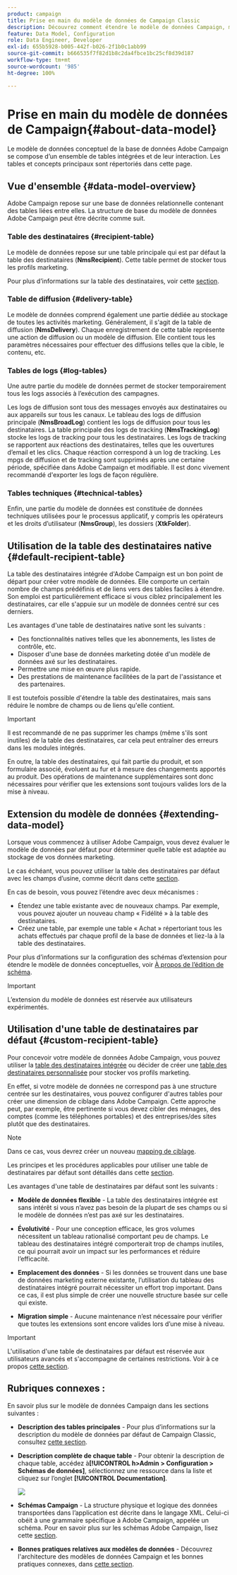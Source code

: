 ```yaml
---
product: campaign
title: Prise en main du modèle de données de Campaign Classic
description: Découvrez comment étendre le modèle de données Campaign, modifier des schémas, utiliser des API, et plus encore
feature: Data Model, Configuration
role: Data Engineer, Developer
exl-id: 655b5928-b005-442f-b026-2f1b0c1abb99
source-git-commit: b666535f7f82d1b8c2da4fbce1bc25cf8d39d187
workflow-type: tm+mt
source-wordcount: '985'
ht-degree: 100%

---
```


# Prise en main du modèle de données de Campaign{#about-data-model}

Le modèle de données conceptuel de la base de données Adobe Campaign se compose d’un ensemble de tables intégrées et de leur interaction. Les tables et concepts principaux sont répertoriés dans cette page.

## Vue d&#39;ensemble {#data-model-overview}

Adobe Campaign repose sur une base de données relationnelle contenant des tables liées entre elles. La structure de base du modèle de données Adobe Campaign peut être décrite comme suit.

### Table des destinataires {#recipient-table}

Le modèle de données repose sur une table principale qui est par défaut la table des destinataires (**NmsRecipient**). Cette table permet de stocker tous les profils marketing.

Pour plus d’informations sur la table des destinataires, voir cette [section](#default-recipient-table).

### Table de diffusion {#delivery-table}

Le modèle de données comprend également une partie dédiée au stockage de toutes les activités marketing. Généralement, il s&#39;agit de la table de diffusion (**NmsDelivery**). Chaque enregistrement de cette table représente une action de diffusion ou un modèle de diffusion. Elle contient tous les paramètres nécessaires pour effectuer des diffusions telles que la cible, le contenu, etc.

### Tables de logs {#log-tables}

Une autre partie du modèle de données permet de stocker temporairement tous les logs associés à l’exécution des campagnes.

Les logs de diffusion sont tous des messages envoyés aux destinataires ou aux appareils sur tous les canaux. Le tableau des logs de diffusion principale (**NmsBroadLog**) contient les logs de diffusion pour tous les destinataires.
La table principale des logs de tracking (**NmsTrackingLog**) stocke les logs de tracking pour tous les destinataires. Les logs de tracking se rapportent aux réactions des destinataires, telles que les ouvertures d’email et les clics. Chaque réaction correspond à un log de tracking.
Les mpgs de diffusion et de tracking sont supprimés après une certaine période, spécifiée dans Adobe Campaign et modifiable. Il est donc vivement recommandé d&#39;exporter les logs de façon régulière.

### Tables techniques {#technical-tables}

Enfin, une partie du modèle de données est constituée de données techniques utilisées pour le processus applicatif, y compris les opérateurs et les droits d’utilisateur (**NmsGroup**), les dossiers (**XtkFolder**).

## Utilisation de la table des destinataires native {#default-recipient-table}

La table des destinataires intégrée d&#39;Adobe Campaign est un bon point de départ pour créer votre modèle de données. Elle comporte un certain nombre de champs prédéfinis et de liens vers des tables faciles à étendre. Son emploi est particulièrement efficace si vous ciblez principalement les destinataires, car elle s&#39;appuie sur un modèle de données centré sur ces derniers.

Les avantages d&#39;une table de destinataires native sont les suivants :

* Des fonctionnalités natives telles que les abonnements, les listes de contrôle, etc.
* Disposer d&#39;une base de données marketing dotée d&#39;un modèle de données axé sur les destinataires.
* Permettre une mise en œuvre plus rapide.
* Des prestations de maintenance facilitées de la part de l&#39;assistance et des partenaires.

Il est toutefois possible d&#39;étendre la table des destinataires, mais sans réduire le nombre de champs ou de liens qu&#39;elle contient.

>[!IMPORTANT]
>
>Il est recommandé de ne pas supprimer les champs (même s&#39;ils sont inutiles) de la table des destinataires, car cela peut entraîner des erreurs dans les modules intégrés.

En outre, la table des destinataires, qui fait partie du produit, et son formulaire associé, évoluent au fur et à mesure des changements apportés au produit. Des opérations de maintenance supplémentaires sont donc nécessaires pour vérifier que les extensions sont toujours valides lors de la mise à niveau.

## Extension du modèle de données {#extending-data-model}

Lorsque vous commencez à utiliser Adobe Campaign, vous devez évaluer le modèle de données par défaut pour déterminer quelle table est adaptée au stockage de vos données marketing.

Le cas échéant, vous pouvez utiliser la table des destinataires par défaut avec les champs d’usine, comme décrit dans cette [section](#default-recipient-table).

En cas de besoin, vous pouvez l’étendre avec deux mécanismes :

* Étendez une table existante avec de nouveaux champs. Par exemple, vous pouvez ajouter un nouveau champ « Fidélité » à la table des destinataires.
* Créez une table, par exemple une table « Achat » répertoriant tous les achats effectués par chaque profil de la base de données et liez-la à la table des destinataires.

Pour plus d’informations sur la configuration des schémas d’extension pour étendre le modèle de données conceptuelles, voir [À propos de l’édition de schéma](../../configuration/using/about-schema-edition.md).

>[!IMPORTANT]
>
>L’extension du modèle de données est réservée aux utilisateurs expérimentés.

## Utilisation d&#39;une table de destinataires par défaut {#custom-recipient-table}

Pour concevoir votre modèle de données Adobe Campaign, vous pouvez utiliser la [table des destinataires intégrée](#default-recipient-table) ou décider de créer une [table des destinataires personnalisée](../../configuration/using/about-custom-recipient-table.md) pour stocker vos profils marketing.

En effet, si votre modèle de données ne correspond pas à une structure centrée sur les destinataires, vous pouvez configurer d&#39;autres tables pour créer une dimension de ciblage dans Adobe Campaign. Cette approche peut, par exemple, être pertinente si vous devez cibler des ménages, des comptes (comme les téléphones portables) et des entreprises/des sites plutôt que des destinataires.

>[!NOTE]
>
>Dans ce cas, vous devrez créer un nouveau [mapping de ciblage](../../configuration/using/target-mapping.md).

Les principes et les procédures applicables pour utiliser une table de destinataires par défaut sont détaillés dans cette [section](../../configuration/using/about-custom-recipient-table.md).

Les avantages d&#39;une table de destinataires par défaut sont les suivants :

* **Modèle de données flexible** - La table des destinataires intégrée est sans intérêt si vous n’avez pas besoin de la plupart de ses champs ou si le modèle de données n’est pas axé sur les destinataires.

* **Évolutivité** - Pour une conception efficace, les gros volumes nécessitent un tableau rationalisé comportant peu de champs. Le tableau des destinataires intégré comporterait trop de champs inutiles, ce qui pourrait avoir un impact sur les performances et réduire l’efficacité.

* **Emplacement des données** - Si les données se trouvent dans une base de données marketing externe existante, l’utilisation du tableau des destinataires intégré pourrait nécessiter un effort trop important. Dans ce cas, il est plus simple de créer une nouvelle structure basée sur celle qui existe.

* **Migration simple** - Aucune maintenance n’est nécessaire pour vérifier que toutes les extensions sont encore valides lors d’une mise à niveau.

>[!IMPORTANT]
>
>L&#39;utilisation d&#39;une table de destinataires par défaut est réservée aux utilisateurs avancés et s&#39;accompagne de certaines restrictions. Voir à ce propos [cette section](../../configuration/using/about-custom-recipient-table.md).

## Rubriques connexes :

En savoir plus sur le modèle de données Campaign dans les sections suivantes :

* **Description des tables principales** - Pour plus d’informations sur la description du modèle de données par défaut de Campaign Classic, consultez [cette section](../../configuration/using/data-model-description.md).

* **Description complète de chaque table** - Pour obtenir la description de chaque table, accédez à&#x200B;**[!UICONTROL h>Admin > Configuration > Schémas de données]**, sélectionnez une ressource dans la liste et cliquez sur l’onglet  **[!UICONTROL Documentation]**.

  ![](assets/data-model_documentation-tab.png)


* **Schémas Campaign** - La structure physique et logique des données transportées dans l’application est décrite dans le langage XML. Celui-ci obéit à une grammaire spécifique à Adobe Campaign, appelée un schéma. Pour en savoir plus sur les schémas Adobe Campaign, lisez cette [section](../../configuration/using/about-schema-reference.md).

* **Bonnes pratiques relatives aux modèles de données** - Découvrez l&#39;architecture des modèles de données Campaign et les bonnes pratiques connexes, dans [cette section](../../configuration/using/data-model-best-practices.md#data-model-architecture).

